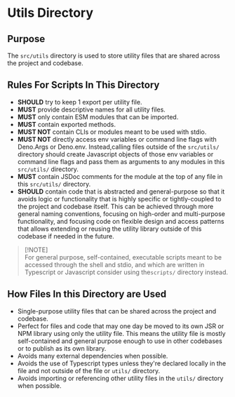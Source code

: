 # **Utils Directory**

## **Purpose**

The `src/utils` directory is used to store utility files that are shared across the project and codebase.

## **Rules For Scripts In This Directory**

- **SHOULD** try to keep 1 export per utility file.
- **MUST** provide descriptive names for all utility files.
- **MUST** only contain ESM modules that can be imported.
- **MUST** contain exported methods.
- **MUST NOT** contain CLIs or modules meant to be used with stdio.
- **MUST NOT** directly access env variables or command line flags with Deno.Args or Deno.env. Instead,calling files outside of the `src/utils/` directory should create Javascript objects of those env variables or command line flags and pass them as arguments to any modules in this `src/utils/` directory.
- **MUST** contain JSDoc comments for the module at the top of any file in this `src/utils/` directory.
- **SHOULD** contain code that is abstracted and general-purpose so that it avoids logic or functionality that is highly specific or tightly-coupled to the project and codebase itself. This can be achieved through more general naming conventions, focusing on high-order and multi-purpose functionality, and focusing code on flexible design and access patterns that allows extending or reusing the utility library outside of this codebase if needed in the future.

> [!NOTE]\
> For general purpose, self-contained, executable scripts meant to be accessed through the shell and stdio, and which are written in Typescript or Javascript consider using the`scripts/` directory instead.

## **How Files In this Directory are Used**

- Single-purpose utility files that can be shared across the project and codebase.
- Perfect for files and code that may one day be moved to its own JSR or NPM library using only the utility file. This means the utility file is mostly self-contained and general purpose enough to use in other codebases or to publish as its own library.
- Avoids many external dependencies when possible.
- Avoids the use of Typescript types unless they're declared locally in the file and not outside of the file or `utils/` directory.
- Avoids importing or referencing other utility files in the `utils/` directory when possible.
